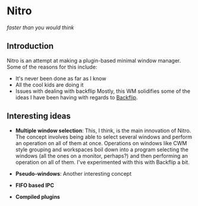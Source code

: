 # Nitro
_faster than you would think_

## Introduction
Nitro is an attempt at making a plugin-based minimal window manager. Some of the reasons for this include:
* It's never been done as far as I know
* All the cool kids are doing it
* Issues with dealing with backflip
Mostly, this WM solidifies some of the ideas I have been having with regards to [Backflip](http://github.com/laserswald/backflip). 

## Interesting ideas

- **Multiple window selection**:
  This, I think, is the main innovation of Nitro. The concept involves being able to select several windows and perform an operation on all of them at once.
  Operations on windows like CWM style grouping and workspaces boil down into a program selecting the windows (all the ones on a monitor, perhaps?)
  and then performing an operation on all of them. I've experimented with this with Backflip a bit. 
- **Pseudo-windows**: 
  Another interesting concept 
- **FIFO based IPC**
  
- **Compiled plugins**
